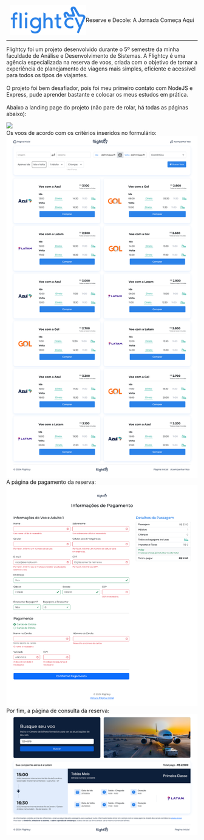 <div style="
  display: flex;
  align-items: center;
  justify-content: center;
  ">

<img src="https://raw.githubusercontent.com/Tobias-Melo/flightcy/main/public/logos/logo-blue.svg" width="200px">

<p>Reserve e Decole: A Jornada Começa Aqui
</p>
</div>

<hr>

Flightcy foi um projeto desenvolvido durante o 5º semestre da minha faculdade de Análise e Desenvolvimento de Sistemas. A Flightcy é uma agência especializada na reserva de voos, criada com o objetivo de tornar a experiência de planejamento de viagens mais simples, eficiente e acessível para todos os tipos de viajantes. <br>
<br>
O projeto foi bem desafiador, pois foi meu primeiro contato com NodeJS e Express, pude aprender bastante e colocar os meus estudos em prática.
<br>
<br>
Abaixo a landing page do projeto (não pare de rolar, há todas as páginas abaixo):
<br>

<img src="https://raw.githubusercontent.com/Tobias-Melo/flightcy/main/public/img/home.png">
<br>
Os voos de acordo com os critérios inseridos no formulário:
<br>
<img src="https://raw.githubusercontent.com/Tobias-Melo/flightcy/main/public/img/voos.png">

<br>
A página de pagamento da reserva:
<br>
<img src="https://raw.githubusercontent.com/Tobias-Melo/flightcy/main/public/img/pagamento.png">


<br>
Por fim, a página de consulta da reserva:
<br>
<img src="https://raw.githubusercontent.com/Tobias-Melo/flightcy/main/public/img/consultar.png">
